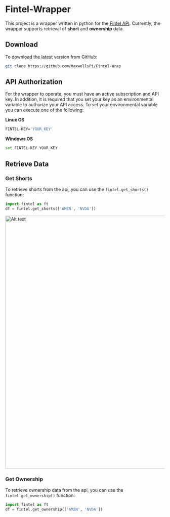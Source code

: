 # Fintel-Wrapper
This project is a wrapper written in python for the [Fintel API](https://developers.fintel.io/).  Currently, the wrapper supports retrieval
of **short** and **ownership** data.

## Download
To download the latest version from GitHub:
```bash
git clone https://github.com/MaxwellsPi/Fintel-Wrap
```

## API Authorization
For the wrapper to operate, you must have an active subscription and API key.  In addition, it is required that you set 
your key as an environmental variable to authorize your API access.  To set your environmental variable you can execute 
one of the following:

**Linux OS**
```bash
FINTEL-KEY='YOUR_KEY'
```

**Windows OS**
```bash
set FINTEL-KEY YOUR_KEY
```

## Retrieve Data

### Get Shorts
To retrieve shorts from the api, you can use the ```fintel.get_shorts()``` function:
```python
import fintel as ft
df = fintel.get_shorts(['AMZN', 'NVDA'])
```

<img title="a title" alt="Alt text" src="https://cdsdashboards.readthedocs.io/en/stable/_images/1_Original_Jupyter_Notebook.png" width="800">


### Get Ownership
To retrieve ownership data from the api, you can use the ```fintel.get_ownership()``` function:
```python
import fintel as ft
df = fintel.get_ownership(['AMZN', 'NVDA'])
```
